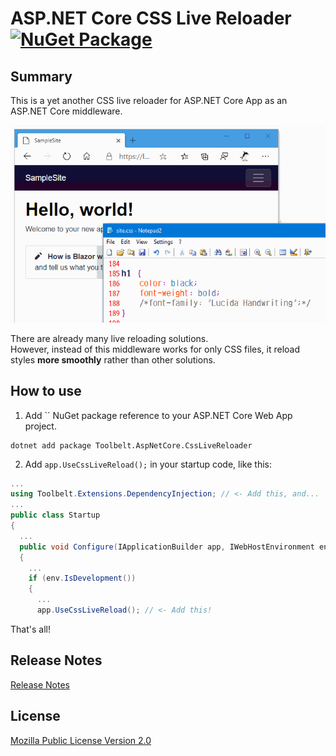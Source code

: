 # ASP.NET Core CSS Live Reloader [![NuGet Package](https://img.shields.io/nuget/v/Toolbelt.AspNetCore.CssLiveReloader.svg)](https://www.nuget.org/packages/Toolbelt.AspNetCore.CssLiveReloader/)

## Summary

This is a yet another CSS live reloader for ASP.NET Core App as an ASP.NET Core middleware.

![fig.1](https://raw.githubusercontent.com/jsakamoto/Toolbelt.AspNetCore.CssLiveReloader/master/.assets/fig1.gif)

There are already many live reloading solutions.  
However, instead of this middleware works for only CSS files, it reload styles **more smoothly** rather than other solutions. 

## How to use

1. Add `` NuGet package reference to your ASP.NET Core Web App project.

```shell
dotnet add package Toolbelt.AspNetCore.CssLiveReloader
```

2. Add `app.UseCssLiveReload();` in your startup code, like this:

```csharp
...
using Toolbelt.Extensions.DependencyInjection; // <- Add this, and...
...
public class Startup
{
  ...
  public void Configure(IApplicationBuilder app, IWebHostEnvironment env)
  {
    ...
    if (env.IsDevelopment())
    {
      ...
      app.UseCssLiveReload(); // <- Add this!
```

That's all!

## Release Notes

[Release Notes](https://github.com/jsakamoto/Toolbelt.AspNetCore.CssLiveReloader/blob/master/RELEASE-NOTES.txt)

## License

[Mozilla Public License Version 2.0](https://github.com/jsakamoto/Toolbelt.AspNetCore.CssLiveReloader/blob/master/LICENSE)

